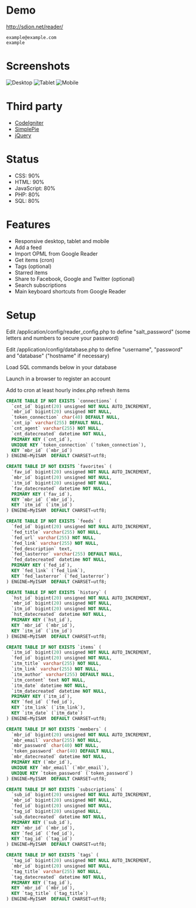 # Demo

http://sdion.net/reader/
```text
example@example.com
example
```

# Screenshots

![Desktop](medias/desktop.png)
![Tablet](medias/tablet.png)
![Mobile](medias/mobile.png)

# Third party

* [CodeIgniter](http://ellislab.com/codeigniter/)
* [SimplePie](http://simplepie.org)
* [jQuery](http://jquery.com/)

# Status

* CSS: 90%
* HTML: 90%
* JavaScript: 80%
* PHP: 80%
* SQL: 80%

# Features

* Responsive desktop, tablet and mobile
* Add a feed
* Import OPML from Google Reader
* Get items (cron)
* Tags (optional)
* Starred items
* Share to Facebook, Google and Twitter (optional)
* Search subscriptions
* Main keyboard shortcuts from Google Reader

# Setup

Edit /application/config/reader_config.php to define "salt_password" (some letters and numbers to secure your password)

Edit /application/config/database.php to define "username", "password" and "database" ("hostname" if necessary)

Load SQL commands below in your database

Launch in a browser to register an account

Add to cron at least hourly index.php refresh items

```sql
CREATE TABLE IF NOT EXISTS `connections` (
  `cnt_id` bigint(20) unsigned NOT NULL AUTO_INCREMENT,
  `mbr_id` bigint(20) unsigned NOT NULL,
  `token_connection` char(40) DEFAULT NULL,
  `cnt_ip` varchar(255) DEFAULT NULL,
  `cnt_agent` varchar(255) NOT NULL,
  `cnt_datecreated` datetime NOT NULL,
  PRIMARY KEY (`cnt_id`),
  UNIQUE KEY `token_connection` (`token_connection`),
  KEY `mbr_id` (`mbr_id`)
) ENGINE=MyISAM  DEFAULT CHARSET=utf8;

CREATE TABLE IF NOT EXISTS `favorites` (
  `fav_id` bigint(20) unsigned NOT NULL AUTO_INCREMENT,
  `mbr_id` bigint(20) unsigned NOT NULL,
  `itm_id` bigint(20) unsigned NOT NULL,
  `fav_datecreated` datetime NOT NULL,
  PRIMARY KEY (`fav_id`),
  KEY `mbr_id` (`mbr_id`),
  KEY `itm_id` (`itm_id`)
) ENGINE=MyISAM  DEFAULT CHARSET=utf8;

CREATE TABLE IF NOT EXISTS `feeds` (
  `fed_id` bigint(20) unsigned NOT NULL AUTO_INCREMENT,
  `fed_title` varchar(255) NOT NULL,
  `fed_url` varchar(255) NOT NULL,
  `fed_link` varchar(255) NOT NULL,
  `fed_description` text,
  `fed_lasterror` varchar(255) DEFAULT NULL,
  `fed_datecreated` datetime NOT NULL,
  PRIMARY KEY (`fed_id`),
  KEY `fed_link` (`fed_link`),
  KEY `fed_lasterror` (`fed_lasterror`)
) ENGINE=MyISAM  DEFAULT CHARSET=utf8;

CREATE TABLE IF NOT EXISTS `history` (
  `hst_id` bigint(20) unsigned NOT NULL AUTO_INCREMENT,
  `mbr_id` bigint(20) unsigned NOT NULL,
  `itm_id` bigint(20) unsigned NOT NULL,
  `hst_datecreated` datetime NOT NULL,
  PRIMARY KEY (`hst_id`),
  KEY `mbr_id` (`mbr_id`),
  KEY `itm_id` (`itm_id`)
) ENGINE=MyISAM  DEFAULT CHARSET=utf8;

CREATE TABLE IF NOT EXISTS `items` (
  `itm_id` bigint(20) unsigned NOT NULL AUTO_INCREMENT,
  `fed_id` bigint(20) unsigned NOT NULL,
  `itm_title` varchar(255) NOT NULL,
  `itm_link` varchar(255) NOT NULL,
  `itm_author` varchar(255) DEFAULT NULL,
  `itm_content` text NOT NULL,
  `itm_date` datetime NOT NULL,
  `itm_datecreated` datetime NOT NULL,
  PRIMARY KEY (`itm_id`),
  KEY `fed_id` (`fed_id`),
  KEY `itm_link` (`itm_link`),
  KEY `itm_date` (`itm_date`)
) ENGINE=MyISAM  DEFAULT CHARSET=utf8;

CREATE TABLE IF NOT EXISTS `members` (
  `mbr_id` bigint(20) unsigned NOT NULL AUTO_INCREMENT,
  `mbr_email` varchar(255) NOT NULL,
  `mbr_password` char(40) NOT NULL,
  `token_password` char(40) DEFAULT NULL,
  `mbr_datecreated` datetime NOT NULL,
  PRIMARY KEY (`mbr_id`),
  UNIQUE KEY `mbr_email` (`mbr_email`),
  UNIQUE KEY `token_password` (`token_password`)
) ENGINE=MyISAM  DEFAULT CHARSET=utf8;

CREATE TABLE IF NOT EXISTS `subscriptions` (
  `sub_id` bigint(20) unsigned NOT NULL AUTO_INCREMENT,
  `mbr_id` bigint(20) unsigned NOT NULL,
  `fed_id` bigint(20) unsigned NOT NULL,
  `tag_id` bigint(20) unsigned NULL,
  `sub_datecreated` datetime NOT NULL,
  PRIMARY KEY (`sub_id`),
  KEY `mbr_id` (`mbr_id`),
  KEY `fed_id` (`fed_id`),
  KEY `tag_id` (`tag_id`)
) ENGINE=MyISAM  DEFAULT CHARSET=utf8;

CREATE TABLE IF NOT EXISTS `tags` (
  `tag_id` bigint(20) unsigned NOT NULL AUTO_INCREMENT,
  `mbr_id` bigint(20) unsigned NOT NULL,
  `tag_title` varchar(255) NOT NULL,
  `tag_datecreated` datetime NOT NULL,
  PRIMARY KEY (`tag_id`),
  KEY `mbr_id` (`mbr_id`),
  KEY `tag_title` (`tag_title`)
) ENGINE=MyISAM  DEFAULT CHARSET=utf8;
 ```
